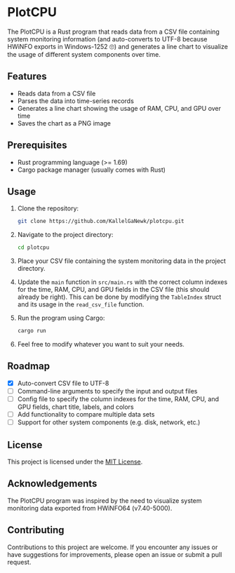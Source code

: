 # PlotCPU

The PlotCPU is a Rust program that reads data from a CSV file containing system monitoring information (and auto-converts to UTF-8 because HWiNFO exports in Windows-1252 🙄) and generates a line chart to visualize the usage of different system components over time.

## Features

- Reads data from a CSV file
- Parses the data into time-series records
- Generates a line chart showing the usage of RAM, CPU, and GPU over time
- Saves the chart as a PNG image

## Prerequisites

- Rust programming language (>= 1.69)
- Cargo package manager (usually comes with Rust)

## Usage

1. Clone the repository:

   ```bash
   git clone https://github.com/KallelGaNewk/plotcpu.git
   ```

2. Navigate to the project directory:

   ```bash
   cd plotcpu
   ```

3. Place your CSV file containing the system monitoring data in the project directory.

4. Update the `main` function in `src/main.rs` with the correct column indexes for the time, RAM, CPU, and GPU fields in the CSV file (this should already be right). This can be done by modifying the `TableIndex` struct and its usage in the `read_csv_file` function.

5. Run the program using Cargo:

    ```bash
    cargo run
    ```

6. Feel free to modify whatever you want to suit your needs.

## Roadmap

- [x] Auto-convert CSV file to UTF-8
- [ ] Command-line arguments to specify the input and output files
- [ ] Config file to specify the column indexes for the time, RAM, CPU, and GPU fields, chart title, labels, and colors
- [ ] Add functionality to compare multiple data sets
- [ ] Support for other system components (e.g. disk, network, etc.)

## License

This project is licensed under the [MIT License](LICENSE).

## Acknowledgements

The PlotCPU program was inspired by the need to visualize system monitoring data exported from HWiNFO64 (v7.40-5000).

## Contributing

Contributions to this project are welcome. If you encounter any issues or have suggestions for improvements, please open an issue or submit a pull request.
